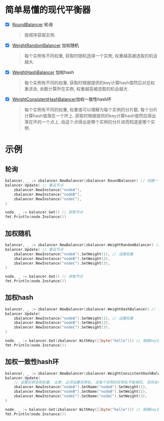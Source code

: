 # 简单易懂的现代平衡器

- [x] [RoundBalancer](./round.go) 轮询
  > 按顺序获取实例.
- [x] [WeightRandomBalancer](./weight_random.go) 加权随机
  > 每个实例有不同权重, 获取时随机选择一个实例, 权重越高被选取的机会越大.
- [x] [WeightHashBalancer](./weight_hash.go) 加权hash
  > 每个实例有不同的权重, 获取时根据提供的key计算hash值然后对总权重求余, 余数计算所在实例, 权重越高被选取的机会越大.
- [x] [WeightConsistentHashBalancer](./weight_consistent_hash.go)加权一致性hash环
  > 每个实例有不同的权重, 权重值可以理解为每个实例的分片数, 每个分片计算hash值落在一个环上. 获取时根据提供的key计算hash值然后得出落在环的一个点上, 由这个点得出是哪个实例的分片进而知道是哪个实例.

# 示例

## 轮询

```go
balancer, _ := zbalancer.NewBalancer(zbalancer.RoundBalancer) // 创建一个轮询平衡器
balancer.Update( // 重设节点
    zbalancer.NewInstance("nodeA"),
    zbalancer.NewInstance("nodeB"),
    zbalancer.NewInstance("nodeC"),
)

node, _ := balancer.Get() // 获取节点
fmt.Println(node.Instance())
```

## 加权随机

```go
balancer, _ := zbalancer.NewBalancer(zbalancer.WeightRandomBalancer) // 创建一个加权随机平衡器
balancer.Update( // 重设节点
    zbalancer.NewInstance("nodeA").SetWeight(1), // 设置权重
    zbalancer.NewInstance("nodeB").SetWeight(2),
    zbalancer.NewInstance("nodeC").SetWeight(3),
)

node, _ := balancer.Get() // 获取节点
fmt.Println(node.Instance())
```

## 加权hash

```go
balancer, _ := zbalancer.NewBalancer(zbalancer.WeightHashBalancer) // 创建一个加权hash平衡器
balancer.Update(
    zbalancer.NewInstance("nodeA").SetWeight(1), // 设置权重
    zbalancer.NewInstance("nodeB").SetWeight(2),
    zbalancer.NewInstance("nodeC").SetWeight(3),
)

node, _ := balancer.Get(zbalancer.WithKey([]byte("hello"))) // 根据key获取节点
fmt.Println(node.Instance())
```

## 加权一致性hash环

```go
balancer, _ := zbalancer.NewBalancer(zbalancer.WeightConsistentHashBalancer) // 创建一个加权一致性hash平衡器
balancer.Update(
    // 设置实例名和权重. 注意: 必须设置实例名, 且每个实例的实例名不能相同, 否则会导致异常
    zbalancer.NewInstance("nodeA").SetName("nodeA").SetWeight(1),
    zbalancer.NewInstance("nodeB").SetName("nodeB").SetWeight(2),
    zbalancer.NewInstance("nodeC").SetName("nodeC").SetWeight(3),
)

node, _ := balancer.Get(zbalancer.WithKey([]byte("hello"))) // 根据key获取节点
fmt.Println(node.Instance())
```
